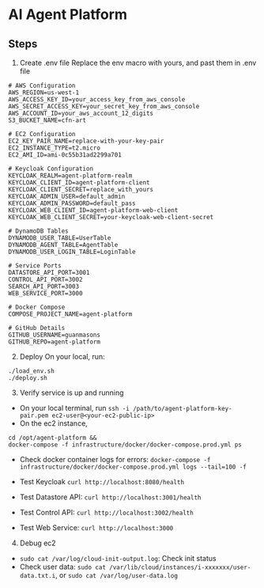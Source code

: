 # AI Agent Platform
## Steps
1. Create .env file
Replace the env macro with yours, and past them in .env file
```
# AWS Configuration
AWS_REGION=us-west-1
AWS_ACCESS_KEY_ID=your_access_key_from_aws_console
AWS_SECRET_ACCESS_KEY=your_secret_key_from_aws_console
AWS_ACCOUNT_ID=your_aws_account_12_digits
S3_BUCKET_NAME=cfn-art

# EC2 Configuration
EC2_KEY_PAIR_NAME=replace-with-your-key-pair
EC2_INSTANCE_TYPE=t2.micro
EC2_AMI_ID=ami-0c55b31ad2299a701

# Keycloak Configuration
KEYCLOAK_REALM=agent-platform-realm
KEYCLOAK_CLIENT_ID=agent-platform-client
KEYCLOAK_CLIENT_SECRET=replace_with_yours
KEYCLOAK_ADMIN_USER=default_admin
KEYCLOAK_ADMIN_PASSWORD=default_pass
KEYCLOAK_WEB_CLIENT_ID=agent-platform-web-client
KEYCLOAK_WEB_CLIENT_SECRET=your-keycloak-web-client-secret

# DynamoDB Tables
DYNAMODB_USER_TABLE=UserTable
DYNAMODB_AGENT_TABLE=AgentTable
DYNAMODB_USER_LOGIN_TABLE=LoginTable

# Service Ports
DATASTORE_API_PORT=3001
CONTROL_API_PORT=3002
SEARCH_API_PORT=3003
WEB_SERVICE_PORT=3000

# Docker Compose
COMPOSE_PROJECT_NAME=agent-platform

# GitHub Details
GITHUB_USERNAME=guanmasons
GITHUB_REPO=agent-platform
```
2. Deploy
On your local, run:
```
./load_env.sh
./deploy.sh
```
3. Verify service is up and running
- On your local terminal, run `ssh -i /path/to/agent-platform-key-pair.pem ec2-user@<your-ec2-public-ip>`
- On the ec2 instance,
```
cd /opt/agent-platform &&
docker-compose -f infrastructure/docker/docker-compose.prod.yml ps
```
  - Check docker container logs for errors: `docker-compose -f infrastructure/docker/docker-compose.prod.yml logs --tail=100 -f`
  - Test Keycloak
`curl http://localhost:8080/health`

  - Test Datastore API: `curl http://localhost:3001/health`
  - Test Control API: `curl http://localhost:3002/health`

  - Test Web Service: `curl http://localhost:3000`

4. Debug ec2
- `sudo cat /var/log/cloud-init-output.log`: Check init status
- Check user data: `sudo cat /var/lib/cloud/instances/i-xxxxxxx/user-data.txt.i`, or `sudo cat /var/log/user-data.log`